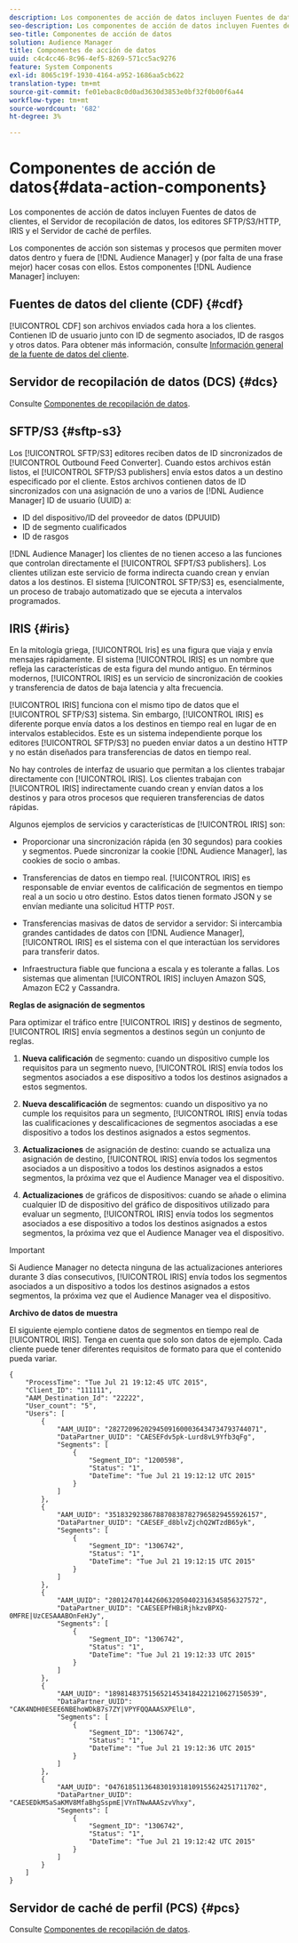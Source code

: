 ```yaml
---
description: Los componentes de acción de datos incluyen Fuentes de datos de clientes, el Servidor de recopilación de datos, los editores SFTP/S3/HTTP, IRIS y el Servidor de caché de perfiles.
seo-description: Los componentes de acción de datos incluyen Fuentes de datos de clientes, el Servidor de recopilación de datos, los editores SFTP/S3/HTTP, IRIS y el Servidor de caché de perfiles.
seo-title: Componentes de acción de datos
solution: Audience Manager
title: Componentes de acción de datos
uuid: c4c4cc46-8c96-4ef5-8269-571cc5ac9276
feature: System Components
exl-id: 8065c19f-1930-4164-a952-1686aa5cb622
translation-type: tm+mt
source-git-commit: fe01ebac8c0d0ad3630d3853e0bf32f0b00f6a44
workflow-type: tm+mt
source-wordcount: '682'
ht-degree: 3%

---
```


# Componentes de acción de datos{#data-action-components}

Los componentes de acción de datos incluyen Fuentes de datos de clientes, el Servidor de recopilación de datos, los editores SFTP/S3/HTTP, IRIS y el Servidor de caché de perfiles.

<!-- 

c_compact.xml

 -->

Los componentes de acción son sistemas y procesos que permiten mover datos dentro y fuera de [!DNL Audience Manager] y (por falta de una frase mejor) hacer cosas con ellos. Estos componentes [!DNL Audience Manager] incluyen:

## Fuentes de datos del cliente (CDF) {#cdf}

[!UICONTROL CDF] son archivos enviados cada hora a los clientes. Contienen ID de usuario junto con ID de segmento asociados, ID de rasgos y otros datos. Para obtener más información, consulte [Información general de la fuente de datos del cliente](../../features/cdf-files.md).

## Servidor de recopilación de datos (DCS) {#dcs}

Consulte [Componentes de recopilación de datos](../../reference/system-components/components-data-collection.md).

## SFTP/S3 {#sftp-s3}

Los [!UICONTROL SFTP/S3] editores reciben datos de ID sincronizados de [!UICONTROL Outbound Feed Converter]. Cuando estos archivos están listos, el [!UICONTROL SFTP/S3 publishers] envía estos datos a un destino especificado por el cliente. Estos archivos contienen datos de ID sincronizados con una asignación de uno a varios de [!DNL Audience Manager] ID de usuario (UUID) a:

* ID del dispositivo/ID del proveedor de datos (DPUUID)
* ID de segmento cualificados
* ID de rasgos

[!DNL Audience Manager] los clientes de no tienen acceso a las funciones que controlan directamente el  [!UICONTROL SFPT/S3 publishers]. Los clientes utilizan este servicio de forma indirecta cuando crean y envían datos a los destinos. El sistema [!UICONTROL SFTP/S3] es, esencialmente, un proceso de trabajo automatizado que se ejecuta a intervalos programados.

## IRIS {#iris}

En la mitología griega, [!UICONTROL Iris] es una figura que viaja y envía mensajes rápidamente. El sistema [!UICONTROL IRIS] es un nombre que refleja las características de esta figura del mundo antiguo. En términos modernos, [!UICONTROL IRIS] es un servicio de sincronización de cookies y transferencia de datos de baja latencia y alta frecuencia.

[!UICONTROL IRIS] funciona con el mismo tipo de datos que el  [!UICONTROL SFTP/S3] sistema. Sin embargo, [!UICONTROL IRIS] es diferente porque envía datos a los destinos en tiempo real en lugar de en intervalos establecidos. Este es un sistema independiente porque los editores [!UICONTROL SFTP/S3] no pueden enviar datos a un destino HTTP y no están diseñados para transferencias de datos en tiempo real.

No hay controles de interfaz de usuario que permitan a los clientes trabajar directamente con [!UICONTROL IRIS]. Los clientes trabajan con [!UICONTROL IRIS] indirectamente cuando crean y envían datos a los destinos y para otros procesos que requieren transferencias de datos rápidas.

Algunos ejemplos de servicios y características de [!UICONTROL IRIS] son:

* Proporcionar una sincronización rápida (en 30 segundos) para cookies y segmentos. Puede sincronizar la cookie [!DNL Audience Manager], las cookies de socio o ambas.
* Transferencias de datos en tiempo real. [!UICONTROL IRIS] es responsable de enviar eventos de calificación de segmentos en tiempo real a un socio u otro destino. Estos datos tienen formato JSON y se envían mediante una solicitud HTTP `POST`.

* Transferencias masivas de datos de servidor a servidor: Si intercambia grandes cantidades de datos con [!DNL Audience Manager], [!UICONTROL IRIS] es el sistema con el que interactúan los servidores para transferir datos.

* Infraestructura fiable que funciona a escala y es tolerante a fallas. Los sistemas que alimentan [!UICONTROL IRIS] incluyen Amazon SQS, Amazon EC2 y Cassandra.

**Reglas de asignación de segmentos**

Para optimizar el tráfico entre [!UICONTROL IRIS] y destinos de segmento, [!UICONTROL IRIS] envía segmentos a destinos según un conjunto de reglas.

1. **Nueva calificación** de segmento: cuando un dispositivo cumple los requisitos para un segmento nuevo,  [!UICONTROL IRIS] envía todos los segmentos asociados a ese dispositivo a todos los destinos asignados a estos segmentos.

1. **Nueva descalificación** de segmentos: cuando un dispositivo ya no cumple los requisitos para un segmento,  [!UICONTROL IRIS] envía todas las cualificaciones y descalificaciones de segmentos asociadas a ese dispositivo a todos los destinos asignados a estos segmentos.

1. **Actualizaciones** de asignación de destino: cuando se actualiza una asignación de destino,  [!UICONTROL IRIS] envía todos los segmentos asociados a un dispositivo a todos los destinos asignados a estos segmentos, la próxima vez que el Audience Manager vea el dispositivo.

1. **Actualizaciones** de gráficos de dispositivos: cuando se añade o elimina cualquier ID de dispositivo del gráfico de dispositivos utilizado para evaluar un segmento,  [!UICONTROL IRIS] envía todos los segmentos asociados a ese dispositivo a todos los destinos asignados a estos segmentos, la próxima vez que el Audience Manager vea el dispositivo.

>[!IMPORTANT]
>
>Si Audience Manager no detecta ninguna de las actualizaciones anteriores durante 3 días consecutivos, [!UICONTROL IRIS] envía todos los segmentos asociados a un dispositivo a todos los destinos asignados a estos segmentos, la próxima vez que el Audience Manager vea el dispositivo.

**Archivo de datos de muestra**

El siguiente ejemplo contiene datos de segmentos en tiempo real de [!UICONTROL IRIS]. Tenga en cuenta que solo son datos de ejemplo. Cada cliente puede tener diferentes requisitos de formato para que el contenido pueda variar.

```
{
    "ProcessTime": "Tue Jul 21 19:12:45 UTC 2015",
    "Client_ID": "111111",
    "AAM_Destination_Id": "22222",
    "User_count": "5",
    "Users": [
        {
            "AAM_UUID": "28272096202945091600036434734793744071",
            "DataPartner_UUID": "CAESEFdv5pk-Lurd8vL9Yfb3qFg",
            "Segments": [
                {
                    "Segment_ID": "1200598",
                    "Status": "1",
                    "DateTime": "Tue Jul 21 19:12:12 UTC 2015"
                }
            ]
        },
        {
            "AAM_UUID": "35183292386788708387827965829455926157",
            "DataPartner_UUID": "CAESEF_d8blvZjchQ2WTzdB65yk",
            "Segments": [
                {
                    "Segment_ID": "1306742",
                    "Status": "1",
                    "DateTime": "Tue Jul 21 19:12:15 UTC 2015"
                }
            ]
        },
        {
            "AAM_UUID": "28012470144260632050402316345856327572",
            "DataPartner_UUID": "CAESEEPfHBiRjhkzvBPXQ-0MFRE|UzCESAAABOnFeHJy",
            "Segments": [
                {
                    "Segment_ID": "1306742",
                    "Status": "1",
                    "DateTime": "Tue Jul 21 19:12:33 UTC 2015"
                }
            ]
        },
        {
            "AAM_UUID": "18981483751565214534184221210627150539",
            "DataPartner_UUID": "CAK4NDH0ESEE6NBEhoWDkB7s7ZY|VPYFQQAAASXPElL0",
            "Segments": [
                {
                    "Segment_ID": "1306742",
                    "Status": "1",
                    "DateTime": "Tue Jul 21 19:12:36 UTC 2015"
                }
            ]
        },
        {
            "AAM_UUID": "04761851136483019318109155624251711702",
            "DataPartner_UUID": "CAESEDkM5aSaKMV8MfaBhgSspmE|VYnTNwAAASzvVhxy",
            "Segments": [
                {
                    "Segment_ID": "1306742",
                    "Status": "1",
                    "DateTime": "Tue Jul 21 19:12:42 UTC 2015"
                }
            ]
        }
    ]
}
```

## Servidor de caché de perfil (PCS) {#pcs}

Consulte [Componentes de recopilación de datos](../../reference/system-components/components-data-collection.md).

